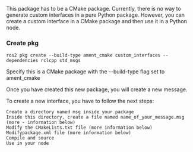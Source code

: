 This package has to be a CMake package. Currently, there is no way to generate custom interfaces in a pure Python package.
However, you can create a custom interface in a CMake package and then use it in a Python node.
### Create pkg ###
```ros2 pkg create --build-type ament_cmake custom_interfaces --dependencies rclcpp std_msgs```

Specify this is a CMake package with the --build-type flag set to ament_cmake


Once you have created this new package, you will create a new message.

To create a new interface, you have to follow the next steps:

    Create a directory named msg inside your package
    Inside this directory, create a file named name_of_your_message.msg (more - information below)
    Modify the CMakeLists.txt file (more information below)
    Modifypackage.xml file (more information below)
    Compile and source
    Use in your node

